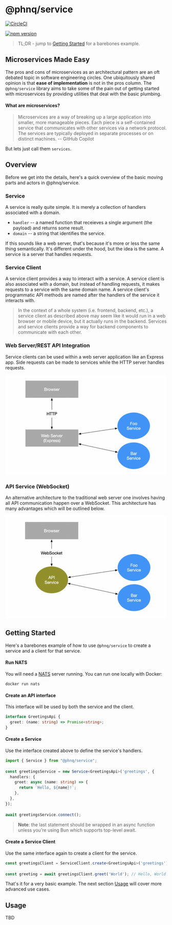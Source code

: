 # @phnq/service

[![CircleCI](https://circleci.com/gh/pgostovic/message.svg?style=svg)](https://circleci.com/gh/pgostovic/service)

[![npm version](https://badge.fury.io/js/%40phnq%2Fservice.svg)](https://badge.fury.io/js/%40phnq%2Fservice)

> TL;DR - jump to [Getting Started](#getting-started) for a barebones example.

## Microservices Made Easy

The pros and cons of microservices as an architectural pattern are an oft debated topic in software engineering circles. One ubiquitously shared opinion is that **ease of implementation** is not in the pros column. The `@phnq/service` library aims to take some of the pain out of getting started with microservices by providing  utilities that deal with the basic plumbing.

#### What are microservices?
> Microservices are a way of breaking up a large application into smaller, more manageable pieces. Each piece is a self-contained service that communicates with other services via a network protocol. The services are typically deployed in separate processes or on distinct machines.
-- GitHub Copilot

But lets just call them `services`.

## Overview
Before we get into the details, here's a quick overview of the basic moving parts and actors in @phnq/service.

### Service

A service is really quite simple. It is merely a collection of handlers associated with a domain.
- `handler` -- a named function that receieves a single argument (the payload) and returns some result.
- `domain` -- a string that identifies the service.

If this sounds like a web server, that's because it's more or less the same thing semantically. It's different under the hood, but the idea is the same. A service is a server that handles requests.

### Service Client

A service client provides a way to interact with a service. A service client is also associated with a domain, but instead of handling requests, it makes requests to a service with the same domain name. A service client's programmatic API methods are named after the handlers of the service it interacts with.

> In the context of a whole system (i.e. frontend, backend, etc.), a service client as described above may seem like it would run in a web browser or mobile device, but it actually runs in the backend. Services and service clients provide a way for backend components to communicate with each other.

### Web Server/REST API Integration

Service clients can be used within a web server application like an Express app. Side requests can be made to services while the HTTP server handles requests.

![Alt text](images/rest.png)

### API Service (WebSocket)

An alternative architecture to the traditional web server one involves having all API communication happen over a WebSocket. This architecture has many advantages which will be outlined below.

![Alt text](images/ws.png)


## Getting Started

Here's a barebones example of how to use `@phnq/service` to create a service and a client for that service.

#### Run NATS
You will need a [NATS](https://nats.io/) server running. You can run one locally with Docker:
```
docker run nats
```

#### Create an API interface

This interface will be used by both the service and the client.

```ts
interface GreetingsApi {
  greet: (name: string) => Promise<string>;
}
```

#### Create a Service

Use the interface created above to define the service's handlers.

```ts
import { Service } from "@phnq/service";

const greetingsService = new Service<GreetingsApi>('greetings', {
  handlers: {
    greet: async (name: string) => {
      return `Hello, ${name}!`;
    },
  },
});

await greetingsService.connect();
```
> **Note**: the last statement should be wrapped in an async function unless you're using Bun which supports top-level await.

#### Create a Service Client

Use the same interface again to create a client for the service.

```ts
const greetingsClient = ServiceClient.create<GreetingsApi>('greetings');

const greeting = await greetingsClient.greet('World'); // Hello, World!
```

That's it for a very basic example. The next section [Usage](#usage) will cover more advanced use cases.

## Usage
TBD




<!-- The `@phnq/service` library encourages an application to be broken into domain-specific services with no programmatic
interdependencies. What constitues a "domain" is arbitrary, but it is conventionally a group of related handlers, each of
which receives arguments and returns a result. Since these services are programmatically independent, they may be deployed
in separate processes or on distinct machines.

The services within an application are effectively peers, with no inherent limitations in terms of intercommunication. Imposing
encapsulation-oriented communication restrictions is not the purview of this library. Rather, communication is possble between
any two services. 
 -->
